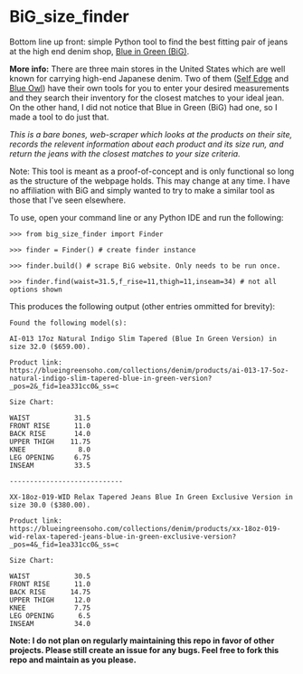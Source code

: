 # BiG_size_finder
Bottom line up front: simple Python tool to find the best fitting pair of jeans at the high end denim shop, [Blue in Green (BiG)](https://blueingreensoho.com/). 

**More info:** 
There are three main stores in the United States which are well known for carrying high-end Japanese denim. 
Two of them ([Self Edge](https://www.selfedge.com/) and [Blue Owl](https://www.blueowl.us/)) have their own tools for you to enter your desired measurements and they search their inventory for the closest matches to your ideal jean. 
On the other hand, I did not notice that Blue in Green (BiG) had one, so I made a tool to do just that. 

*This is a bare bones, web-scraper which looks at the products on their
site, records the relevent information about each product and its size run, and return the jeans with the closest matches to your size criteria.*

Note: This tool is meant as a proof-of-concept and is only functional so long as the structure of the webpage holds. This may change at any time. I have no affiliation with BiG
and simply wanted to try to make a similar tool as those that I've seen elsewhere.

To use, open your command line or any Python IDE and run the following: 

```>>> from big_size_finder import Finder```

```>>> finder = Finder() # create finder instance```

```>>> finder.build() # scrape BiG website. Only needs to be run once.```

```>>> finder.find(waist=31.5,f_rise=11,thigh=11,inseam=34) # not all options shown```

This produces the following output (other entries ommitted for brevity):

``` 
Found the following model(s):

AI-013 17oz Natural Indigo Slim Tapered (Blue In Green Version) in size 32.0 ($659.00).

Product link: https://blueingreensoho.com/collections/denim/products/ai-013-17-5oz-natural-indigo-slim-tapered-blue-in-green-version?_pos=2&_fid=1ea331cc0&_ss=c

Size Chart: 

WAIST           31.5
FRONT RISE      11.0
BACK RISE       14.0
UPPER THIGH    11.75
KNEE             8.0
LEG OPENING     6.75
INSEAM          33.5

----------------------------

XX-18oz-019-WID Relax Tapered Jeans Blue In Green Exclusive Version in size 30.0 ($380.00).

Product link: https://blueingreensoho.com/collections/denim/products/xx-18oz-019-wid-relax-tapered-jeans-blue-in-green-exclusive-version?_pos=4&_fid=1ea331cc0&_ss=c

Size Chart: 

WAIST           30.5
FRONT RISE      11.0
BACK RISE      14.75
UPPER THIGH     12.0
KNEE            7.75
LEG OPENING      6.5
INSEAM          34.0
```
**Note: I do not plan on regularly maintaining this repo in favor of other projects. Please still create an issue for any bugs. Feel free to fork this repo and maintain as you please.**

